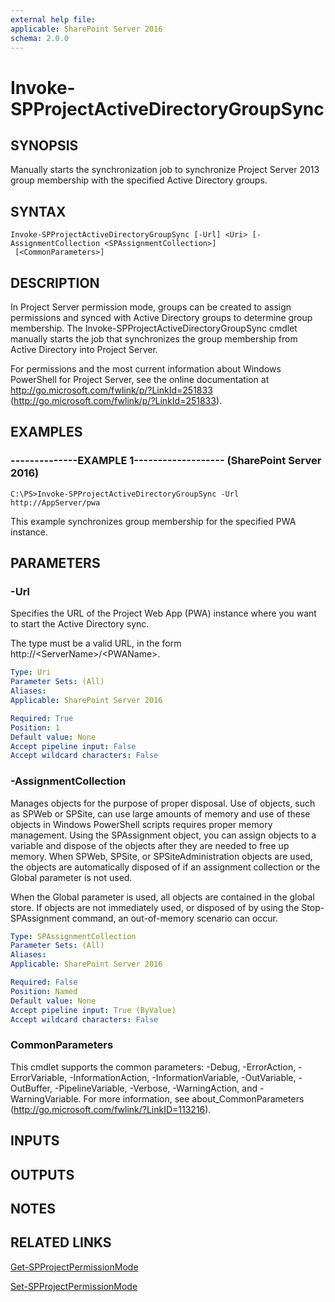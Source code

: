 ```yaml
---
external help file: 
applicable: SharePoint Server 2016
schema: 2.0.0
---
```


# Invoke-SPProjectActiveDirectoryGroupSync

## SYNOPSIS
Manually starts the synchronization job to synchronize Project Server 2013 group membership with the specified Active Directory groups.

## SYNTAX

```
Invoke-SPProjectActiveDirectoryGroupSync [-Url] <Uri> [-AssignmentCollection <SPAssignmentCollection>]
 [<CommonParameters>]
```

## DESCRIPTION
In Project Server permission mode, groups can be created to assign permissions and synced with Active Directory groups to determine group membership.
The Invoke-SPProjectActiveDirectoryGroupSync cmdlet manually starts the job that synchronizes the group membership from Active Directory into Project Server.

For permissions and the most current information about Windows PowerShell for Project Server, see the online documentation at http://go.microsoft.com/fwlink/p/?LinkId=251833 (http://go.microsoft.com/fwlink/p/?LinkId=251833).

## EXAMPLES

### --------------EXAMPLE 1------------------- (SharePoint Server 2016)
```
C:\PS>Invoke-SPProjectActiveDirectoryGroupSync -Url http://AppServer/pwa
```

This example synchronizes group membership for the specified PWA instance.

## PARAMETERS

### -Url
Specifies the URL of the Project Web App (PWA) instance where you want to start the Active Directory sync.

The type must be a valid URL, in the form http://\<ServerName\>/\<PWAName\>.

```yaml
Type: Uri
Parameter Sets: (All)
Aliases: 
Applicable: SharePoint Server 2016

Required: True
Position: 1
Default value: None
Accept pipeline input: False
Accept wildcard characters: False
```

### -AssignmentCollection
Manages objects for the purpose of proper disposal.
Use of objects, such as SPWeb or SPSite, can use large amounts of memory and use of these objects in Windows PowerShell scripts requires proper memory management.
Using the SPAssignment object, you can assign objects to a variable and dispose of the objects after they are needed to free up memory.
When SPWeb, SPSite, or SPSiteAdministration objects are used, the objects are automatically disposed of if an assignment collection or the Global parameter is not used.

When the Global parameter is used, all objects are contained in the global store.
If objects are not immediately used, or disposed of by using the Stop-SPAssignment command, an out-of-memory scenario can occur.

```yaml
Type: SPAssignmentCollection
Parameter Sets: (All)
Aliases: 
Applicable: SharePoint Server 2016

Required: False
Position: Named
Default value: None
Accept pipeline input: True (ByValue)
Accept wildcard characters: False
```

### CommonParameters
This cmdlet supports the common parameters: -Debug, -ErrorAction, -ErrorVariable, -InformationAction, -InformationVariable, -OutVariable, -OutBuffer, -PipelineVariable, -Verbose, -WarningAction, and -WarningVariable. For more information, see about_CommonParameters (http://go.microsoft.com/fwlink/?LinkID=113216).

## INPUTS

## OUTPUTS

## NOTES

## RELATED LINKS

[Get-SPProjectPermissionMode]()

[Set-SPProjectPermissionMode]()

